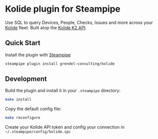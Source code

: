 # Kolide plugin for Steampipe

Use SQL to query Devices, People, Checks, Issues and more across your [Kolide](https://www.kolide.com/) fleet. Built atop the [Kolide K2 API](https://www.kolide.com/docs/developers/api).

## Quick Start

Install the plugin with [Steampipe](https://steampipe.io)

```zsh
steampipe plugin install grendel-consulting/kolide
```

## Development

Build the plugin and install it in your `.steampipe` directory:

```zsh
make install
```

Copy the default config file:

```zsh
make reconfigure
```

Create your Kolide API token and config your connection in `~/.steampipe/config/kolide.spc`
